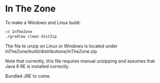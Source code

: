 In The Zone
===========

To make a Windows and Linux build:

```bash
cd InTheZone
./gradlew clean distZip
```

The file to unzip on Linux or Windows is located under
InTheZone/build/distributions/InTheZone.zip

Note that currently, this file requires manual unzipping and 
assumes that Java 8 RE is installed correctly.

Bundled JRE to come.
